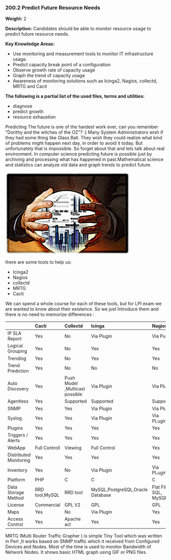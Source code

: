 ### **200.2 Predict Future Resource Needs**

**Weight:** 2

**Description:** Candidates should be able to monitor resource usage to predict future resource needs.

**Key Knowledge Areas:**

* Use monitoring and measurement tools to monitor IT infrastructure usage.
* Predict capacity break point of a configuration
* Observe growth rate of capacity usage
* Graph the trend of capacity usage
* Awareness of monitoring solutions such as Icinga2, Nagios, collectd, MRTG and Cacti

**The following is a partial list of the used files, terms and utilities:**

* diagnose
* predict growth
* resource exhaustion

Predicting The future is one of the hardest work ever, can you remember "Dorithy and the witches of the OZ"? :\) Many System Administrators wish if they had some thing like Glass Ball. They wish they could realize what kind of problems might happen next day, in order to avoid it today. But unfortunately that is impossible. So forget about that and lets talk about real environment. In computer science predicting future is possible just by archiving and processing what has happened in past.Mathematical science and statistics can analyze old data and graph trends to predict future.

![](/assets/tuxpi.com.1511961969.jpg)

 there are some tools to help us:

* Icinga2
* Nagios
* collectd
* MRTG
* Cacti

We can spend a whole course for each of these tools, but for LPI exam we are wanted to know about their existence. So we just  Introduce them and there is no need to memorize differences :

|  | Cacti | Collectd | Icinga | Nagios |
| :--- | :--- | :--- | :--- | :--- |
| IP SLA Report | Yes | No | Via Plugin | Via Pugin |
| Logical Grouping | Yes | No | Yes | Yes |
| Trending | Yes | No | Yes | Yes |
| Trend Prediction | Yes | No | No | No |
| Auto Discovery | Yes | Push Model ,Multicast possible | Via Plugin | Via Plugin |
| Agentless | Yes | Supported | Supported | Supported |
| SNMP | Yes | Yes | Via Plugin | Via Plugin |
| Syslog | Yes | Yes | Via Plugin | Via PLugin |
| Plugins | Yes | Yes | Yes | Yes |
| Triggers / Alerts | Yes | Yes | Yes | Yes |
| WebApp | Full Controll | Viewing | Full Control | Yes |
| Distributed Monitoring | Yes | Yes | Yes | Yes |
| Inventory | Yes | No | Via Plugin | Via PLugin |
| Platform | PHP | C | C | C |
| Data Storage Method | RRD tool,MySQL | RRD tool | MySQL,PostgreSQL,Oracle Database | Flat File, SQL, MySQL |
| License | Commercial | GPL V2 | GPL | GPL |
| Maps | Yes | No | Via Plugin | Yes |
| Access Control | Yes | Apache acl | Yes | Yes |

MRTG \(Multi Router Traffic Grapher \) is simple Tiny Tool which was written in Perl ,It works based on SNMP traffic which it received from Configured Devices and Nodes. Most of the time is used to monitor Bandwidth of Network Nodes. It shows basic HTML graph using GIF or PNG files.



[^1]: For Full Comparison and source table  go to [Wikipedia](https://en.wikipedia.org/wiki/Comparison_of_network_monitoring_systems).


